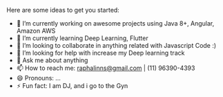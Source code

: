 Here are some ideas to get you started:

- 🔭 I’m currently working on awesome projects using Java 8+, Angular, Amazon AWS
- 🌱 I’m currently learning Deep Learning, Flutter
- 👯 I’m looking to collaborate in anything related with Javascript Code :)
- 🤔 I’m looking for help with increase my Deep learning track
- 💬 Ask me about anything
- 📫 How to reach me: raphalinns@gmail.com | (11) 96390-4393
- 😄 Pronouns: ...
- ⚡ Fun fact: I am DJ, and i go to the Gyn 
